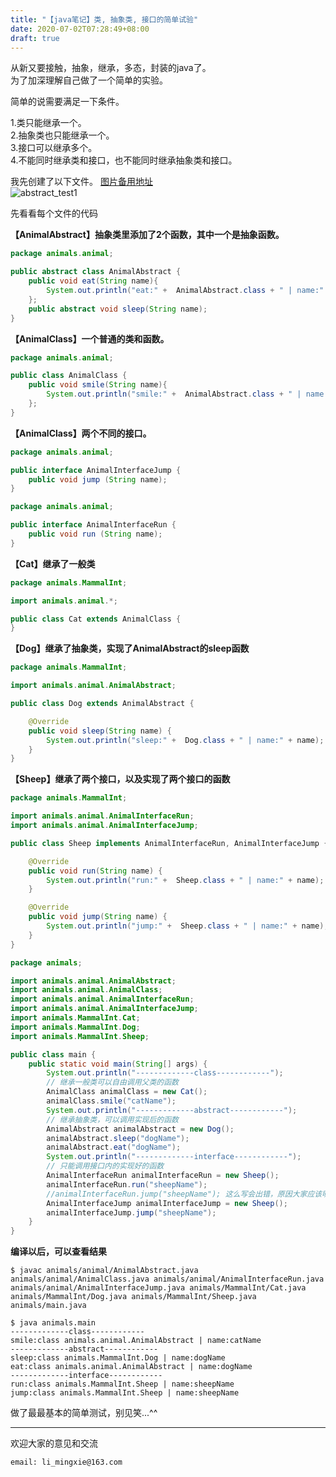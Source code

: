 ```yaml
---
title: "【java笔记】类, 抽象类, 接口的简单试验"
date: 2020-07-02T07:28:49+08:00
draft: true
---
```


从新又要接触，抽象，继承，多态，封装的java了。  
为了加深理解自己做了一个简单的实验。  

简单的说需要满足一下条件。  

> 
1.类只能继承一个。  
2.抽象类也只能继承一个。  
3.接口可以继承多个。  
4.不能同时继承类和接口，也不能同时继承抽象类和接口。  

我先创建了以下文件。
[图片备用地址](https://limingxie.github.io/images/java/abstract/abstract_test1.png)  
![abstract_test1](https://mingxie-blog.oss-cn-beijing.aliyuncs.com/image/java/abstract/abstract_test1.png)

先看看每个文件的代码


**【AnimalAbstract】抽象类里添加了2个函数，其中一个是抽象函数。**
```java
package animals.animal;

public abstract class AnimalAbstract {
    public void eat(String name){
        System.out.println("eat:" +  AnimalAbstract.class + " | name:" + name);
    };
    public abstract void sleep(String name);
}
```

**【AnimalClass】一个普通的类和函数。**
```java
package animals.animal;

public class AnimalClass {
    public void smile(String name){
        System.out.println("smile:" +  AnimalAbstract.class + " | name:" + name);
    };
}
```

**【AnimalClass】两个不同的接口。**
```java
package animals.animal;

public interface AnimalInterfaceJump {
    public void jump (String name);
}
```

```java
package animals.animal;

public interface AnimalInterfaceRun {
    public void run (String name);
}
```

**【Cat】继承了一般类**
```java
package animals.MammalInt;

import animals.animal.*;

public class Cat extends AnimalClass {
}
```

**【Dog】继承了抽象类，实现了AnimalAbstract的sleep函数**
```java
package animals.MammalInt;

import animals.animal.AnimalAbstract;

public class Dog extends AnimalAbstract {

    @Override
    public void sleep(String name) {
        System.out.println("sleep:" +  Dog.class + " | name:" + name);
    }
}
```

**【Sheep】继承了两个接口，以及实现了两个接口的函数**
```java
package animals.MammalInt;

import animals.animal.AnimalInterfaceRun;
import animals.animal.AnimalInterfaceJump;

public class Sheep implements AnimalInterfaceRun, AnimalInterfaceJump {

    @Override
    public void run(String name) {
        System.out.println("run:" +  Sheep.class + " | name:" + name);
    }

    @Override
    public void jump(String name) {
        System.out.println("jump:" +  Sheep.class + " | name:" + name);
    }
}
```

```java
package animals;

import animals.animal.AnimalAbstract;
import animals.animal.AnimalClass;
import animals.animal.AnimalInterfaceRun;
import animals.animal.AnimalInterfaceJump;
import animals.MammalInt.Cat;
import animals.MammalInt.Dog;
import animals.MammalInt.Sheep;

public class main {
    public static void main(String[] args) {
        System.out.println("-------------class------------");
        // 继承一般类可以自由调用父类的函数
        AnimalClass animalClass = new Cat();
        animalClass.smile("catName");
        System.out.println("-------------abstract------------");
        // 继承抽象类，可以调用实现后的函数
        AnimalAbstract animalAbstract = new Dog();
        animalAbstract.sleep("dogName");
        animalAbstract.eat("dogName");
        System.out.println("-------------interface------------");
        // 只能调用接口内的实现好的函数
        AnimalInterfaceRun animalInterfaceRun = new Sheep();
        animalInterfaceRun.run("sheepName");
        //animalInterfaceRun.jump("sheepName"); 这么写会出错，原因大家应该明白...^^
        AnimalInterfaceJump animalInterfaceJump = new Sheep();
        animalInterfaceJump.jump("sheepName");
    }
}
```

**编译以后，可以查看结果**
```
$ javac animals/animal/AnimalAbstract.java animals/animal/AnimalClass.java animals/animal/AnimalInterfaceRun.java animals/animal/AnimalInterfaceJump.java animals/MammalInt/Cat.java animals/MammalInt/Dog.java animals/MammalInt/Sheep.java animals/main.java

$ java animals.main
-------------class------------
smile:class animals.animal.AnimalAbstract | name:catName
-------------abstract------------
sleep:class animals.MammalInt.Dog | name:dogName
eat:class animals.animal.AnimalAbstract | name:dogName
-------------interface------------
run:class animals.MammalInt.Sheep | name:sheepName
jump:class animals.MammalInt.Sheep | name:sheepName
```

做了最最基本的简单测试，别见笑...^^

----------------------------------------------
欢迎大家的意见和交流

`email: li_mingxie@163.com`